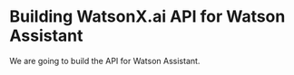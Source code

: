 # Building WatsonX.ai API for Watson Assistant

We are going to build the API for Watson Assistant.
